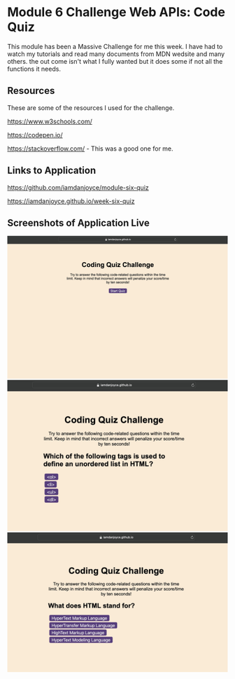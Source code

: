 # Module 6 Challenge Web APIs: Code Quiz

This module has been a Massive Challenge for me this week. I have had to watch my tutorials and read many documents from MDN wedsite and many others. the out come isn't what I fully wanted but it does some if not all the functions it needs.

## Resources

These are some of the resources I used for the challenge.

https://www.w3schools.com/

https://codepen.io/

https://stackoverflow.com/ - This was a good one for me.

## Links to Application
https://github.com/iamdanjoyce/module-six-quiz

https://iamdanjoyce.github.io/week-six-quiz

## Screenshots of Application Live
 ![Screenshot](./assets/Screenshots/Screenshot%20.jpg)
 ![Screenshot 1](<assets/Screenshots/Screenshot 1.jpg>)
 ![Screenshot 2](<assets/Screenshots/Screenshot 2.jpg>)